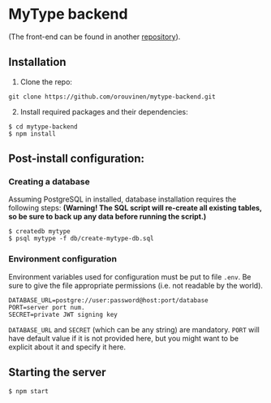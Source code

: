 # MyType backend

(The front-end can be found in another [repository](https://github.com/orouvinen/mytype-frontend)).

## Installation
1. Clone the repo:
```
git clone https://github.com/orouvinen/mytype-backend.git
```
2. Install required packages and their dependencies:
```
$ cd mytype-backend
$ npm install
```

## Post-install configuration:

### Creating a database
Assuming PostgreSQL in installed, database installation requires the following steps:
**(Warning! The SQL script will re-create all existing tables, so be sure to back up
any data before running the script.)**
```
$ createdb mytype
$ psql mytype -f db/create-mytype-db.sql
``` 



### Environment configuration
Environment variables used for configuration must be put to file `.env`. Be sure to give
the file appropriate permissions (i.e. not readable by the world).


```
DATABASE_URL=postgre://user:password@host:port/database
PORT=server port num.
SECRET=private JWT signing key
```

`DATABASE_URL` and `SECRET` (which can be any string) are mandatory.
`PORT` will have default value if it is not provided here, but you might want
to be explicit about it and specify it here.

## Starting the server
```
$ npm start
```
